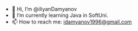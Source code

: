 - 👋 Hi, I’m @iliyanDamyanov
- 🌱 I’m currently learning Java in SoftUni.
- 📫 How to reach me: idamyanov1996@gmail.com 

<!---
iliyanDamyanov/iliyanDamyanov is a ✨ special ✨ repository because its `README.md` (this file) appears on your GitHub profile.
You can click the Preview link to take a look at your changes.
--->
